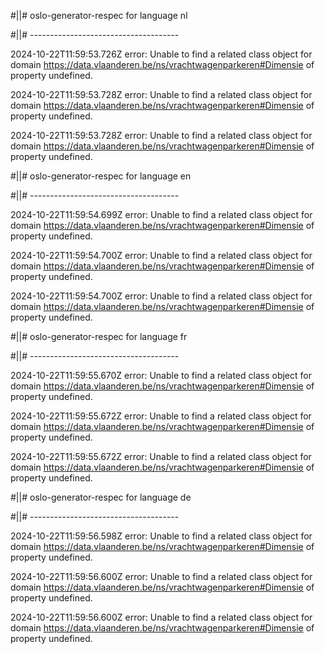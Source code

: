 #||# oslo-generator-respec for language nl  

#||# -------------------------------------  

2024-10-22T11:59:53.726Z error: Unable to find a related class object for domain https://data.vlaanderen.be/ns/vrachtwagenparkeren#Dimensie of property undefined.

2024-10-22T11:59:53.728Z error: Unable to find a related class object for domain https://data.vlaanderen.be/ns/vrachtwagenparkeren#Dimensie of property undefined.

2024-10-22T11:59:53.728Z error: Unable to find a related class object for domain https://data.vlaanderen.be/ns/vrachtwagenparkeren#Dimensie of property undefined.

#||# oslo-generator-respec for language en  

#||# -------------------------------------  

2024-10-22T11:59:54.699Z error: Unable to find a related class object for domain https://data.vlaanderen.be/ns/vrachtwagenparkeren#Dimensie of property undefined.

2024-10-22T11:59:54.700Z error: Unable to find a related class object for domain https://data.vlaanderen.be/ns/vrachtwagenparkeren#Dimensie of property undefined.

2024-10-22T11:59:54.700Z error: Unable to find a related class object for domain https://data.vlaanderen.be/ns/vrachtwagenparkeren#Dimensie of property undefined.

#||# oslo-generator-respec for language fr  

#||# -------------------------------------  

2024-10-22T11:59:55.670Z error: Unable to find a related class object for domain https://data.vlaanderen.be/ns/vrachtwagenparkeren#Dimensie of property undefined.

2024-10-22T11:59:55.672Z error: Unable to find a related class object for domain https://data.vlaanderen.be/ns/vrachtwagenparkeren#Dimensie of property undefined.

2024-10-22T11:59:55.672Z error: Unable to find a related class object for domain https://data.vlaanderen.be/ns/vrachtwagenparkeren#Dimensie of property undefined.

#||# oslo-generator-respec for language de  

#||# -------------------------------------  

2024-10-22T11:59:56.598Z error: Unable to find a related class object for domain https://data.vlaanderen.be/ns/vrachtwagenparkeren#Dimensie of property undefined.

2024-10-22T11:59:56.600Z error: Unable to find a related class object for domain https://data.vlaanderen.be/ns/vrachtwagenparkeren#Dimensie of property undefined.

2024-10-22T11:59:56.600Z error: Unable to find a related class object for domain https://data.vlaanderen.be/ns/vrachtwagenparkeren#Dimensie of property undefined.

